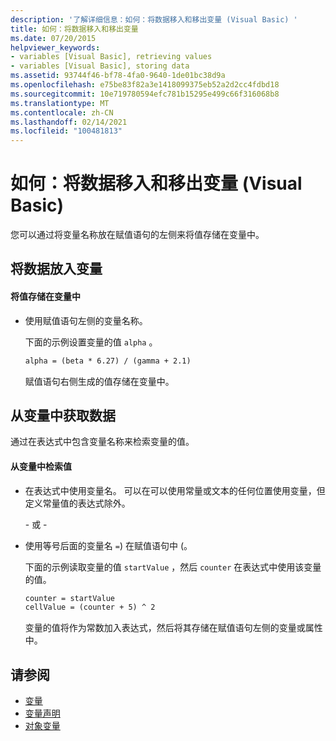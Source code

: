 ```yaml
---
description: '了解详细信息：如何：将数据移入和移出变量 (Visual Basic) '
title: 如何：将数据移入和移出变量
ms.date: 07/20/2015
helpviewer_keywords:
- variables [Visual Basic], retrieving values
- variables [Visual Basic], storing data
ms.assetid: 93744f46-bf78-4fa0-9640-1de01bc38d9a
ms.openlocfilehash: e75be83f82a3e1418099375eb52a2d2cc4fdbd18
ms.sourcegitcommit: 10e719780594efc781b15295e499c66f316068b8
ms.translationtype: MT
ms.contentlocale: zh-CN
ms.lasthandoff: 02/14/2021
ms.locfileid: "100481813"
---
```

# <a name="how-to-move-data-into-and-out-of-a-variable-visual-basic"></a>如何：将数据移入和移出变量 (Visual Basic)

您可以通过将变量名称放在赋值语句的左侧来将值存储在变量中。

## <a name="putting-data-in-a-variable"></a>将数据放入变量

#### <a name="to-store-a-value-in-a-variable"></a>将值存储在变量中

- 使用赋值语句左侧的变量名称。

    下面的示例设置变量的值 `alpha` 。

    ```vb
    alpha = (beta * 6.27) / (gamma + 2.1)
    ```

    赋值语句右侧生成的值存储在变量中。

## <a name="getting-data-from-a-variable"></a>从变量中获取数据

通过在表达式中包含变量名称来检索变量的值。

#### <a name="to-retrieve-a-value-from-a-variable"></a>从变量中检索值

- 在表达式中使用变量名。 可以在可以使用常量或文本的任何位置使用变量，但定义常量值的表达式除外。

  \- 或 -

- 使用等号后面的变量名 `=`) 在赋值语句中 (。

  下面的示例读取变量的值 `startValue` ，然后 `counter` 在表达式中使用该变量的值。

  ```vb
  counter = startValue
  cellValue = (counter + 5) ^ 2
  ```

  变量的值将作为常数加入表达式，然后将其存储在赋值语句左侧的变量或属性中。

## <a name="see-also"></a>请参阅

- [变量](index.md)
- [变量声明](variable-declaration.md)
- [对象变量](object-variables.md)
